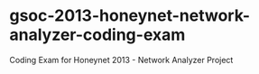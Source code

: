gsoc-2013-honeynet-network-analyzer-coding-exam
===============================================

Coding Exam for Honeynet 2013 - Network Analyzer Project
